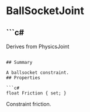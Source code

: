 # BallSocketJoint

## ```c#
Derives from PhysicsJoint
```

## Summary

A ballsocket constraint.
## Properties

```c#
float Friction { set; } 
```
Constraint friction.
